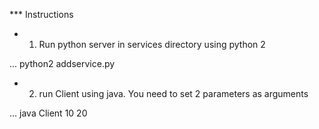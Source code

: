 *** Instructions
* 1. Run python server in services directory using python 2

... python2 addservice.py 

* 2. run Client using java. You need to set 2 parameters as arguments

... java Client 10 20

